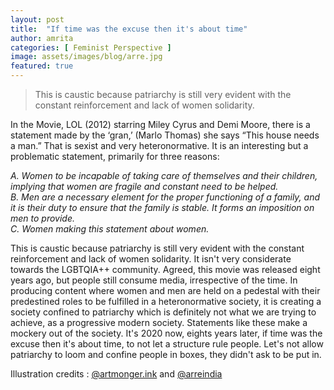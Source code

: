 ```yaml
---
layout: post
title:  "If time was the excuse then it's about time"
author: amrita
categories: [ Feminist Perspective ]
image: assets/images/blog/arre.jpg
featured: true
---
```

> This is caustic because patriarchy is still very evident with the constant reinforcement and lack of women solidarity.

In the Movie, LOL (2012) starring Miley Cyrus and Demi Moore, there is a statement made by the ‘gran,’ (Marlo Thomas) she says “This house needs a man.” That is sexist and very heteronormative.
It is an interesting but a problematic statement, primarily for three reasons:

_A. Women to be incapable of taking care of themselves and their children, implying that women are fragile and constant need to be helped._<br>
_B. Men are a necessary element for the proper functioning of a family, and it is their duty to ensure that the family is stable. It forms an imposition on men to provide._<br>
_C. Women making this statement about women._<br>

This is caustic because patriarchy is still very evident with the constant reinforcement and lack of women solidarity.
It isn't very considerate towards the LGBTQIA++ community.
Agreed, this movie was released eight years ago, but people still consume media, irrespective of the time. In producing content where women and men are held on a pedestal with their predestined roles to be fulfilled in a heteronormative society, it is creating a society confined to patriarchy which is definitely not what we are trying to achieve, as a progressive modern society. Statements like these make a mockery out of the society.
It's 2020 now, eights years later, if time was the excuse then it's about time, to not let a structure rule people. Let's not allow patriarchy to loom and confine people in boxes, they didn't ask to be put in.

        
Illustration credits : [@artmonger.ink](https://www.instagram.com/artmonger.ink/) and [@arreindia](https://www.instagram.com/arreindia/)
